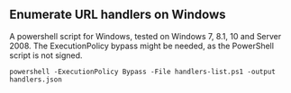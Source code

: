 ## Enumerate URL handlers on Windows

A powershell script for Windows, tested on Windows 7, 8.1, 10 and Server 2008. The ExecutionPolicy bypass might be needed, as the PowerShell script is not signed.

```shell
powershell -ExecutionPolicy Bypass -File handlers-list.ps1 -output handlers.json
```
